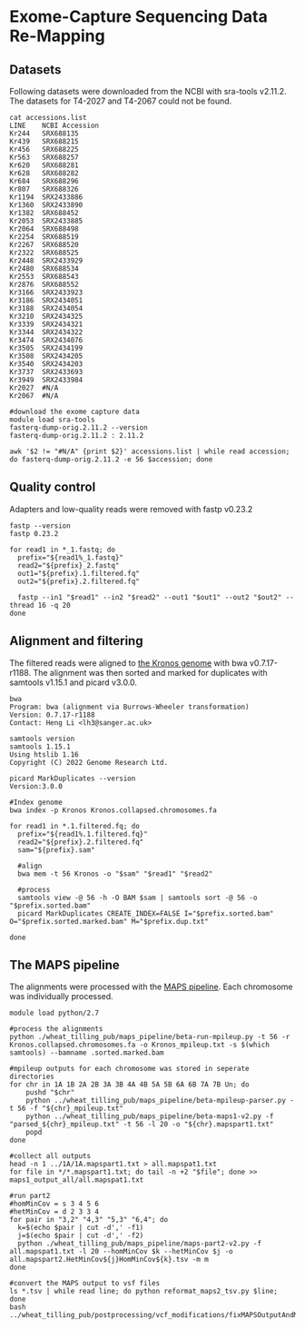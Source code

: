 # Exome-Capture Sequencing Data Re-Mapping

## Datasets

Following datasets were downloaded from the NCBI with sra-tools v2.11.2. The datasets for T4-2027 and T4-2067 could not be found. 
```
cat accessions.list
LINE	NCBI Accession
Kr244	SRX688135
Kr439	SRX688215
Kr456	SRX688225
Kr563	SRX688257
Kr620	SRX688281
Kr628	SRX688282
Kr684	SRX688296
Kr807	SRX688326
Kr1194	SRX2433886
Kr1360	SRX2433890
Kr1382	SRX688452
Kr2053	SRX2433885
Kr2064	SRX688498
Kr2254	SRX688519
Kr2267	SRX688520
Kr2322	SRX688525
Kr2448	SRX2433929
Kr2480	SRX688534
Kr2553	SRX688543
Kr2876	SRX688552
Kr3166	SRX2433923
Kr3186	SRX2434051
Kr3188	SRX2434054
Kr3210	SRX2434325
Kr3339	SRX2434321
Kr3344	SRX2434322
Kr3474	SRX2434076
Kr3505	SRX2434199
Kr3508	SRX2434205
Kr3540	SRX2434203
Kr3737	SRX2433693
Kr3949	SRX2433984
Kr2027	#N/A
Kr2067	#N/A
```


```
#download the exome capture data
module load sra-tools
fasterq-dump-orig.2.11.2 --version
fasterq-dump-orig.2.11.2 : 2.11.2

awk '$2 != "#N/A" {print $2}' accessions.list | while read accession; do fasterq-dump-orig.2.11.2 -e 56 $accession; done
```

## Quality control

Adapters and low-quality reads were removed with fastp v0.23.2
```
fastp --version
fastp 0.23.2

for read1 in *_1.fastq; do
  prefix="${read1%_1.fastq}"
  read2="${prefix}_2.fastq"
  out1="${prefix}.1.filtered.fq"
  out2="${prefix}.2.filtered.fq"

  fastp --in1 "$read1" --in2 "$read2" --out1 "$out1" --out2 "$out2" --thread 16 -q 20
done
```

## Alignment and filtering

The filtered reads were aligned to [the Kronos genome](https://zenodo.org/records/10215402) with bwa v0.7.17-r1188. The alignment was then sorted and marked for duplicates with samtools v1.15.1 and picard v3.0.0.
```
bwa
Program: bwa (alignment via Burrows-Wheeler transformation)
Version: 0.7.17-r1188
Contact: Heng Li <lh3@sanger.ac.uk>

samtools version
samtools 1.15.1
Using htslib 1.16
Copyright (C) 2022 Genome Research Ltd.

picard MarkDuplicates --version
Version:3.0.0
```
```
#Index genome
bwa index -p Kronos Kronos.collapsed.chromosomes.fa

for read1 in *.1.filtered.fq; do
  prefix="${read1%.1.filtered.fq}"
  read2="${prefix}.2.filtered.fq"
  sam="${prefix}.sam"

  #align
  bwa mem -t 56 Kronos -o "$sam" "$read1" "$read2"

  #process
  samtools view -@ 56 -h -O BAM $sam | samtools sort -@ 56 -o "$prefix.sorted.bam"
  picard MarkDuplicates CREATE_INDEX=FALSE I="$prefix.sorted.bam" O="$prefix.sorted.marked.bam" M="$prefix.dup.txt"

done
```

## The MAPS pipeline

The alignments were processed with the [MAPS pipeline](https://github.com/DubcovskyLab/wheat_tilling_pub/tree/master/maps_pipeline). Each chromosome was individually processed.  

```
module load python/2.7

#process the alignments
python ./wheat_tilling_pub/maps_pipeline/beta-run-mpileup.py -t 56 -r Kronos.collapsed.chromosomes.fa -o Kronos_mpileup.txt -s $(which samtools) --bamname .sorted.marked.bam

#mpileup outputs for each chromosome was stored in seperate directories
for chr in 1A 1B 2A 2B 3A 3B 4A 4B 5A 5B 6A 6B 7A 7B Un; do
    pushd "$chr"  
    python ../wheat_tilling_pub/maps_pipeline/beta-mpileup-parser.py -t 56 -f "${chr}_mpileup.txt"
    python ../wheat_tilling_pub/maps_pipeline/beta-maps1-v2.py -f "parsed_${chr}_mpileup.txt" -t 56 -l 20 -o "${chr}.mapspart1.txt"
    popd
done

#collect all outputs
head -n 1 ../1A/1A.mapspart1.txt > all.mapspat1.txt
for file in */*.mapspart1.txt; do tail -n +2 "$file"; done >> maps1_output_all/all.mapspat1.txt

#run part2
#homMinCov = s 3 4 5 6
#hetMinCov = d 2 3 3 4
for pair in "3,2" "4,3" "5,3" "6,4"; do
  k=$(echo $pair | cut -d',' -f1)
  j=$(echo $pair | cut -d',' -f2)
  python ./wheat_tilling_pub/maps_pipeline/maps-part2-v2.py -f all.mapspat1.txt -l 20 --homMinCov $k --hetMinCov $j -o all.mapspart2.HetMinCov${j}HomMinCov${k}.tsv -m m
done

#convert the MAPS output to vsf files
ls *.tsv | while read line; do python reformat_maps2_tsv.py $line; done
bash ../wheat_tilling_pub/postprocessing/vcf_modifications/fixMAPSOutputAndMakeVCF.sh
```



